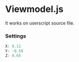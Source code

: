 # Viewmodel.js
It works on userscript source file.
### Settings

```js
X: 0.11
Y: -0.50
Z: 0.65
```
